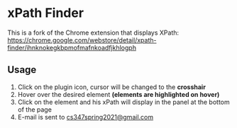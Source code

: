 # xPath Finder

This is a fork of the Chrome extension that displays XPath:
https://chrome.google.com/webstore/detail/xpath-finder/ihnknokegkbpmofmafnkoadfjkhlogph

## Usage
1. Click on the plugin icon, cursor will be changed to the **crosshair**
2. Hover over the desired element **(elements are highlighted on hover)**
3. Click on the element and his xPath will display in the panel at the bottom of the page
4. E-mail is sent to cs347spring2021@gmail.com

